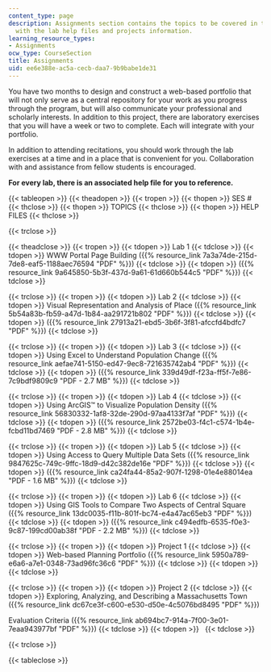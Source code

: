 ```yaml
---
content_type: page
description: Assignments section contains the topics to be covered in the labs along
  with the lab help files and projects information.
learning_resource_types:
- Assignments
ocw_type: CourseSection
title: Assignments
uid: ee6e388e-ac5a-cecb-daa7-9b9babe1de31
---
```


You have two months to design and construct a web-based portfolio that will not only serve as a central repository for your work as you progress through the program, but will also communicate your professional and scholarly interests. In addition to this project, there are laboratory exercises that you will have a week or two to complete. Each will integrate with your portfolio.

In addition to attending recitations, you should work through the lab exercises at a time and in a place that is convenient for you. Collaboration with and assistance from fellow students is encouraged.

**For every lab, there is an associated help file for you to reference.**

{{< tableopen >}}
{{< theadopen >}}
{{< tropen >}}
{{< thopen >}}
SES #
{{< thclose >}}
{{< thopen >}}
TOPICS
{{< thclose >}}
{{< thopen >}}
HELP FILES
{{< thclose >}}

{{< trclose >}}

{{< theadclose >}}
{{< tropen >}}
{{< tdopen >}}
Lab 1
{{< tdclose >}}
{{< tdopen >}}
WWW Portal Page Building ({{% resource_link 7a3a74de-215d-7de8-eaf5-1188aec76594 "PDF" %}})
{{< tdclose >}}
{{< tdopen >}}
({{% resource_link 9a645850-5b3f-437d-9a61-61d660b544c5 "PDF" %}})
{{< tdclose >}}

{{< trclose >}}
{{< tropen >}}
{{< tdopen >}}
Lab 2
{{< tdclose >}}
{{< tdopen >}}
Visual Representation and Analysis of Place ({{% resource_link 5b54a83b-fb59-a47d-1b84-aa291721b802 "PDF" %}})
{{< tdclose >}}
{{< tdopen >}}
({{% resource_link 27913a21-ebd5-3b6f-3f81-afccfd4bdfc7 "PDF" %}})
{{< tdclose >}}

{{< trclose >}}
{{< tropen >}}
{{< tdopen >}}
Lab 3
{{< tdclose >}}
{{< tdopen >}}
Using Excel to Understand Population Change ({{% resource_link aefae741-5150-ed47-9ec8-721635742ab4 "PDF" %}})
{{< tdclose >}}
{{< tdopen >}}
({{% resource_link 339d49df-f23a-ff5f-7e86-7c9bdf9809c9 "PDF - 2.7 MB" %}})
{{< tdclose >}}

{{< trclose >}}
{{< tropen >}}
{{< tdopen >}}
Lab 4
{{< tdclose >}}
{{< tdopen >}}
Using ArcGIS™ to Visualize Population Density ({{% resource_link 56830332-1af8-32de-290d-97aa4133f7af "PDF" %}})
{{< tdclose >}}
{{< tdopen >}}
({{% resource_link 2572be03-f4c1-c574-1b4e-fcbd11bd7469 "PDF - 2.8 MB" %}})
{{< tdclose >}}

{{< trclose >}}
{{< tropen >}}
{{< tdopen >}}
Lab 5
{{< tdclose >}}
{{< tdopen >}}
Using Access to Query Multiple Data Sets ({{% resource_link 9847625c-749c-9ffc-18d9-d42c382de16e "PDF" %}})
{{< tdclose >}}
{{< tdopen >}}
({{% resource_link ca24fa44-85a2-907f-1298-01e4e88014ea "PDF - 1.6 MB" %}})
{{< tdclose >}}

{{< trclose >}}
{{< tropen >}}
{{< tdopen >}}
Lab 6
{{< tdclose >}}
{{< tdopen >}}
Using GIS Tools to Compare Two Aspects of Central Square ({{% resource_link 13dc0035-f11b-801f-bc74-e4a47ac65eb3 "PDF" %}})
{{< tdclose >}}
{{< tdopen >}}
({{% resource_link c494edfb-6535-f0e3-9c87-199cd00ab38f "PDF - 2.2 MB" %}})
{{< tdclose >}}

{{< trclose >}}
{{< tropen >}}
{{< tdopen >}}
Project 1
{{< tdclose >}}
{{< tdopen >}}
Web-based Planning Portfolio ({{% resource_link 5950a789-e6a6-a7e1-0348-73ad96fc36c6 "PDF" %}})
{{< tdclose >}}
{{< tdopen >}}
 
{{< tdclose >}}

{{< trclose >}}
{{< tropen >}}
{{< tdopen >}}
Project 2
{{< tdclose >}}
{{< tdopen >}}
Exploring, Analyzing, and Describing a Massachusetts Town ({{% resource_link dc67ce3f-c600-e530-d50e-4c5076bd8495 "PDF" %}})  
  
Evaluation Criteria ({{% resource_link ab694bc7-914a-7f00-3e01-7eaa943977bf "PDF" %}})
{{< tdclose >}}
{{< tdopen >}}
 
{{< tdclose >}}

{{< trclose >}}

{{< tableclose >}}
